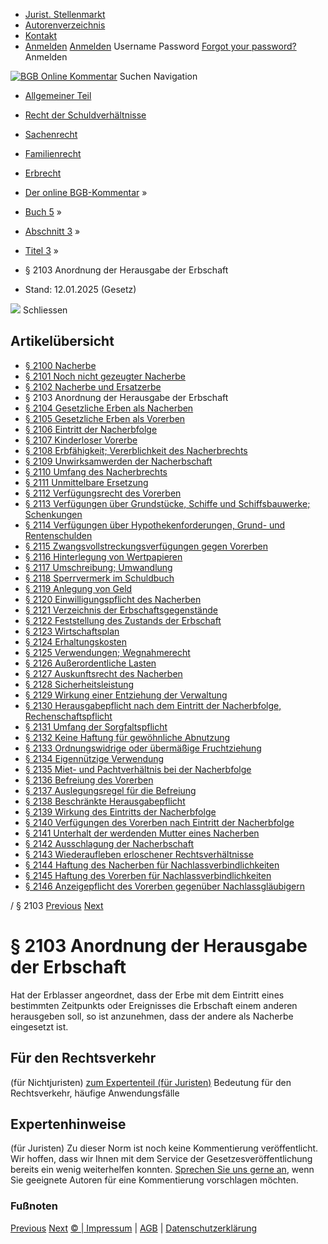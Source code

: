   * [Jurist. Stellenmarkt](https://bgb.kommentar.de/Buch-5/Abschnitt-3/Titel-3/</job-board> "Jurist. Stellenmarkt")
  * [Autorenverzeichnis](https://bgb.kommentar.de/Buch-5/Abschnitt-3/Titel-3/</Autorenverzeichnis> "Autorenverzeichnis")
  * [Kontakt](https://bgb.kommentar.de/Buch-5/Abschnitt-3/Titel-3/</Kontakt>)
  * [Anmelden](https://bgb.kommentar.de/Buch-5/Abschnitt-3/Titel-3/<#login> "show login form") [Anmelden](https://bgb.kommentar.de/Buch-5/Abschnitt-3/Titel-3/<#> "hide login form") Username Password
[Forgot your password?](https://bgb.kommentar.de/Buch-5/Abschnitt-3/Titel-3/</user/forgotpassword>) Anmelden 


[![BGB Online Kommentar](https://bgb.kommentar.de/extension/bgb/design/bgb/images/logo.png)](https://bgb.kommentar.de/Buch-5/Abschnitt-3/Titel-3/</> "BGB Online Kommentar")
Suchen
Navigation
  * [Allgemeiner Teil](https://bgb.kommentar.de/Buch-5/Abschnitt-3/Titel-3/</Buch-1>)
  * [Recht der Schuldverhältnisse](https://bgb.kommentar.de/Buch-5/Abschnitt-3/Titel-3/</Buch-2>)
  * [Sachenrecht](https://bgb.kommentar.de/Buch-5/Abschnitt-3/Titel-3/</Buch-3>)
  * [Familienrecht](https://bgb.kommentar.de/Buch-5/Abschnitt-3/Titel-3/</Buch-4>)
  * [Erbrecht](https://bgb.kommentar.de/Buch-5/Abschnitt-3/Titel-3/</Buch-5>)


  * [Der online BGB-Kommentar](https://bgb.kommentar.de/Buch-5/Abschnitt-3/Titel-3/</>) »
  * [Buch 5](https://bgb.kommentar.de/Buch-5/Abschnitt-3/Titel-3/</Buch-5>) »
  * [Abschnitt 3](https://bgb.kommentar.de/Buch-5/Abschnitt-3/Titel-3/</Buch-5/Abschnitt-3>) »
  * [Titel 3](https://bgb.kommentar.de/Buch-5/Abschnitt-3/Titel-3/</Buch-5/Abschnitt-3/Titel-3>) »
  * § 2103 Anordnung der Herausgabe der Erbschaft 
  * Stand: 12.01.2025 (Gesetz) 


![](https://vg01.met.vgwort.de/na/1c9909529ead4f509072c06d9081a7d5)
Schliessen 
## Artikelübersicht
  * [ § 2100 Nacherbe ](https://bgb.kommentar.de/Buch-5/Abschnitt-3/Titel-3/</Buch-5/Abschnitt-3/Titel-3/Nacherbe>)
  * [ § 2101 Noch nicht gezeugter Nacherbe ](https://bgb.kommentar.de/Buch-5/Abschnitt-3/Titel-3/</Buch-5/Abschnitt-3/Titel-3/Noch-nicht-gezeugter-Nacherbe>)
  * [ § 2102 Nacherbe und Ersatzerbe ](https://bgb.kommentar.de/Buch-5/Abschnitt-3/Titel-3/</Buch-5/Abschnitt-3/Titel-3/Nacherbe-und-Ersatzerbe>)
  * § 2103 Anordnung der Herausgabe der Erbschaft 
  * [ § 2104 Gesetzliche Erben als Nacherben ](https://bgb.kommentar.de/Buch-5/Abschnitt-3/Titel-3/</Buch-5/Abschnitt-3/Titel-3/Gesetzliche-Erben-als-Nacherben>)
  * [ § 2105 Gesetzliche Erben als Vorerben ](https://bgb.kommentar.de/Buch-5/Abschnitt-3/Titel-3/</Buch-5/Abschnitt-3/Titel-3/Gesetzliche-Erben-als-Vorerben>)
  * [ § 2106 Eintritt der Nacherbfolge ](https://bgb.kommentar.de/Buch-5/Abschnitt-3/Titel-3/</Buch-5/Abschnitt-3/Titel-3/Eintritt-der-Nacherbfolge>)
  * [ § 2107 Kinderloser Vorerbe ](https://bgb.kommentar.de/Buch-5/Abschnitt-3/Titel-3/</Buch-5/Abschnitt-3/Titel-3/Kinderloser-Vorerbe>)
  * [ § 2108 Erbfähigkeit; Vererblichkeit des Nacherbrechts ](https://bgb.kommentar.de/Buch-5/Abschnitt-3/Titel-3/</Buch-5/Abschnitt-3/Titel-3/Erbfaehigkeit-Vererblichkeit-des-Nacherbrechts>)
  * [ § 2109 Unwirksamwerden der Nacherbschaft ](https://bgb.kommentar.de/Buch-5/Abschnitt-3/Titel-3/</Buch-5/Abschnitt-3/Titel-3/Unwirksamwerden-der-Nacherbschaft>)
  * [ § 2110 Umfang des Nacherbrechts ](https://bgb.kommentar.de/Buch-5/Abschnitt-3/Titel-3/</Buch-5/Abschnitt-3/Titel-3/Umfang-des-Nacherbrechts>)
  * [ § 2111 Unmittelbare Ersetzung ](https://bgb.kommentar.de/Buch-5/Abschnitt-3/Titel-3/</Buch-5/Abschnitt-3/Titel-3/Unmittelbare-Ersetzung>)
  * [ § 2112 Verfügungsrecht des Vorerben ](https://bgb.kommentar.de/Buch-5/Abschnitt-3/Titel-3/</Buch-5/Abschnitt-3/Titel-3/Verfuegungsrecht-des-Vorerben>)
  * [ § 2113 Verfügungen über Grundstücke, Schiffe und Schiffsbauwerke; Schenkungen ](https://bgb.kommentar.de/Buch-5/Abschnitt-3/Titel-3/</Buch-5/Abschnitt-3/Titel-3/Verfuegungen-ueber-Grundstuecke-Schiffe-und-Schiffsbauwerke-Schenkungen>)
  * [ § 2114 Verfügungen über Hypothekenforderungen, Grund- und Rentenschulden ](https://bgb.kommentar.de/Buch-5/Abschnitt-3/Titel-3/</Buch-5/Abschnitt-3/Titel-3/Verfuegungen-ueber-Hypothekenforderungen-Grund-und-Rentenschulden>)
  * [ § 2115 Zwangsvollstreckungsverfügungen gegen Vorerben ](https://bgb.kommentar.de/Buch-5/Abschnitt-3/Titel-3/</Buch-5/Abschnitt-3/Titel-3/Zwangsvollstreckungsverfuegungen-gegen-Vorerben>)
  * [ § 2116 Hinterlegung von Wertpapieren ](https://bgb.kommentar.de/Buch-5/Abschnitt-3/Titel-3/</Buch-5/Abschnitt-3/Titel-3/Hinterlegung-von-Wertpapieren>)
  * [ § 2117 Umschreibung; Umwandlung ](https://bgb.kommentar.de/Buch-5/Abschnitt-3/Titel-3/</Buch-5/Abschnitt-3/Titel-3/Umschreibung-Umwandlung>)
  * [ § 2118 Sperrvermerk im Schuldbuch ](https://bgb.kommentar.de/Buch-5/Abschnitt-3/Titel-3/</Buch-5/Abschnitt-3/Titel-3/Sperrvermerk-im-Schuldbuch>)
  * [ § 2119 Anlegung von Geld ](https://bgb.kommentar.de/Buch-5/Abschnitt-3/Titel-3/</Buch-5/Abschnitt-3/Titel-3/Anlegung-von-Geld>)
  * [ § 2120 Einwilligungspflicht des Nacherben ](https://bgb.kommentar.de/Buch-5/Abschnitt-3/Titel-3/</Buch-5/Abschnitt-3/Titel-3/Einwilligungspflicht-des-Nacherben>)
  * [ § 2121 Verzeichnis der Erbschaftsgegenstände ](https://bgb.kommentar.de/Buch-5/Abschnitt-3/Titel-3/</Buch-5/Abschnitt-3/Titel-3/Verzeichnis-der-Erbschaftsgegenstaende>)
  * [ § 2122 Feststellung des Zustands der Erbschaft ](https://bgb.kommentar.de/Buch-5/Abschnitt-3/Titel-3/</Buch-5/Abschnitt-3/Titel-3/Feststellung-des-Zustands-der-Erbschaft>)
  * [ § 2123 Wirtschaftsplan ](https://bgb.kommentar.de/Buch-5/Abschnitt-3/Titel-3/</Buch-5/Abschnitt-3/Titel-3/Wirtschaftsplan>)
  * [ § 2124 Erhaltungskosten ](https://bgb.kommentar.de/Buch-5/Abschnitt-3/Titel-3/</Buch-5/Abschnitt-3/Titel-3/Erhaltungskosten>)
  * [ § 2125 Verwendungen; Wegnahmerecht ](https://bgb.kommentar.de/Buch-5/Abschnitt-3/Titel-3/</Buch-5/Abschnitt-3/Titel-3/Verwendungen-Wegnahmerecht>)
  * [ § 2126 Außerordentliche Lasten ](https://bgb.kommentar.de/Buch-5/Abschnitt-3/Titel-3/</Buch-5/Abschnitt-3/Titel-3/Ausserordentliche-Lasten>)
  * [ § 2127 Auskunftsrecht des Nacherben ](https://bgb.kommentar.de/Buch-5/Abschnitt-3/Titel-3/</Buch-5/Abschnitt-3/Titel-3/Auskunftsrecht-des-Nacherben>)
  * [ § 2128 Sicherheitsleistung ](https://bgb.kommentar.de/Buch-5/Abschnitt-3/Titel-3/</Buch-5/Abschnitt-3/Titel-3/Sicherheitsleistung>)
  * [ § 2129 Wirkung einer Entziehung der Verwaltung ](https://bgb.kommentar.de/Buch-5/Abschnitt-3/Titel-3/</Buch-5/Abschnitt-3/Titel-3/Wirkung-einer-Entziehung-der-Verwaltung>)
  * [ § 2130 Herausgabepflicht nach dem Eintritt der Nacherbfolge, Rechenschaftspflicht ](https://bgb.kommentar.de/Buch-5/Abschnitt-3/Titel-3/</Buch-5/Abschnitt-3/Titel-3/Herausgabepflicht-nach-dem-Eintritt-der-Nacherbfolge-Rechenschaftspflicht>)
  * [ § 2131 Umfang der Sorgfaltspflicht ](https://bgb.kommentar.de/Buch-5/Abschnitt-3/Titel-3/</Buch-5/Abschnitt-3/Titel-3/Umfang-der-Sorgfaltspflicht>)
  * [ § 2132 Keine Haftung für gewöhnliche Abnutzung ](https://bgb.kommentar.de/Buch-5/Abschnitt-3/Titel-3/</Buch-5/Abschnitt-3/Titel-3/Keine-Haftung-fuer-gewoehnliche-Abnutzung>)
  * [ § 2133 Ordnungswidrige oder übermäßige Fruchtziehung ](https://bgb.kommentar.de/Buch-5/Abschnitt-3/Titel-3/</Buch-5/Abschnitt-3/Titel-3/Ordnungswidrige-oder-uebermaessige-Fruchtziehung>)
  * [ § 2134 Eigennützige Verwendung ](https://bgb.kommentar.de/Buch-5/Abschnitt-3/Titel-3/</Buch-5/Abschnitt-3/Titel-3/Eigennuetzige-Verwendung>)
  * [ § 2135 Miet- und Pachtverhältnis bei der Nacherbfolge ](https://bgb.kommentar.de/Buch-5/Abschnitt-3/Titel-3/</Buch-5/Abschnitt-3/Titel-3/Miet-und-Pachtverhaeltnis-bei-der-Nacherbfolge>)
  * [ § 2136 Befreiung des Vorerben ](https://bgb.kommentar.de/Buch-5/Abschnitt-3/Titel-3/</Buch-5/Abschnitt-3/Titel-3/Befreiung-des-Vorerben>)
  * [ § 2137 Auslegungsregel für die Befreiung ](https://bgb.kommentar.de/Buch-5/Abschnitt-3/Titel-3/</Buch-5/Abschnitt-3/Titel-3/Auslegungsregel-fuer-die-Befreiung>)
  * [ § 2138 Beschränkte Herausgabepflicht ](https://bgb.kommentar.de/Buch-5/Abschnitt-3/Titel-3/</Buch-5/Abschnitt-3/Titel-3/Beschraenkte-Herausgabepflicht>)
  * [ § 2139 Wirkung des Eintritts der Nacherbfolge ](https://bgb.kommentar.de/Buch-5/Abschnitt-3/Titel-3/</Buch-5/Abschnitt-3/Titel-3/Wirkung-des-Eintritts-der-Nacherbfolge>)
  * [ § 2140 Verfügungen des Vorerben nach Eintritt der Nacherbfolge ](https://bgb.kommentar.de/Buch-5/Abschnitt-3/Titel-3/</Buch-5/Abschnitt-3/Titel-3/Verfuegungen-des-Vorerben-nach-Eintritt-der-Nacherbfolge>)
  * [ § 2141 Unterhalt der werdenden Mutter eines Nacherben ](https://bgb.kommentar.de/Buch-5/Abschnitt-3/Titel-3/</Buch-5/Abschnitt-3/Titel-3/Unterhalt-der-werdenden-Mutter-eines-Nacherben>)
  * [ § 2142 Ausschlagung der Nacherbschaft ](https://bgb.kommentar.de/Buch-5/Abschnitt-3/Titel-3/</Buch-5/Abschnitt-3/Titel-3/Ausschlagung-der-Nacherbschaft>)
  * [ § 2143 Wiederaufleben erloschener Rechtsverhältnisse ](https://bgb.kommentar.de/Buch-5/Abschnitt-3/Titel-3/</Buch-5/Abschnitt-3/Titel-3/Wiederaufleben-erloschener-Rechtsverhaeltnisse>)
  * [ § 2144 Haftung des Nacherben für Nachlassverbindlichkeiten ](https://bgb.kommentar.de/Buch-5/Abschnitt-3/Titel-3/</Buch-5/Abschnitt-3/Titel-3/Haftung-des-Nacherben-fuer-Nachlassverbindlichkeiten>)
  * [ § 2145 Haftung des Vorerben für Nachlassverbindlichkeiten ](https://bgb.kommentar.de/Buch-5/Abschnitt-3/Titel-3/</Buch-5/Abschnitt-3/Titel-3/Haftung-des-Vorerben-fuer-Nachlassverbindlichkeiten>)
  * [ § 2146 Anzeigepflicht des Vorerben gegenüber Nachlassgläubigern ](https://bgb.kommentar.de/Buch-5/Abschnitt-3/Titel-3/</Buch-5/Abschnitt-3/Titel-3/Anzeigepflicht-des-Vorerben-gegenueber-Nachlassglaeubigern>)


/ § 2103 
[Previous](https://bgb.kommentar.de/Buch-5/Abschnitt-3/Titel-3/</Buch-5/Abschnitt-3/Titel-3/Nacherbe-und-Ersatzerbe> "§ 2102 Nacherbe und Ersatzerbe") [Next](https://bgb.kommentar.de/Buch-5/Abschnitt-3/Titel-3/</Buch-5/Abschnitt-3/Titel-3/Gesetzliche-Erben-als-Nacherben> "§ 2104 Gesetzliche Erben als Nacherben")
# § 2103 Anordnung der Herausgabe der Erbschaft
Hat der Erblasser angeordnet, dass der Erbe mit dem Eintritt eines bestimmten Zeitpunkts oder Ereignisses die Erbschaft einem anderen herausgeben soll, so ist anzunehmen, dass der andere als Nacherbe eingesetzt ist.
## Für den Rechtsverkehr 
(für Nichtjuristen)
[zum Expertenteil (für Juristen)](https://bgb.kommentar.de/Buch-5/Abschnitt-3/Titel-3/<#expertenhinweise>)
Bedeutung für den Rechtsverkehr, häufige Anwendungsfälle
## Expertenhinweise
(für Juristen)
Zu dieser Norm ist noch keine Kommentierung veröffentlicht. Wir hoffen, dass wir Ihnen mit dem Service der Gesetzesveröffentlichung bereits ein wenig weiterhelfen konnten. [Sprechen Sie uns gerne an](https://bgb.kommentar.de/Buch-5/Abschnitt-3/Titel-3/</Kontakt>), wenn Sie geeignete Autoren für eine Kommentierung vorschlagen möchten. 
### Fußnoten
[Previous](https://bgb.kommentar.de/Buch-5/Abschnitt-3/Titel-3/</Buch-5/Abschnitt-3/Titel-3/Nacherbe-und-Ersatzerbe> "§ 2102 Nacherbe und Ersatzerbe") [Next](https://bgb.kommentar.de/Buch-5/Abschnitt-3/Titel-3/</Buch-5/Abschnitt-3/Titel-3/Gesetzliche-Erben-als-Nacherben> "§ 2104 Gesetzliche Erben als Nacherben")
[© | Impressum](https://bgb.kommentar.de/Buch-5/Abschnitt-3/Titel-3/</Kontakt>) | [AGB](https://bgb.kommentar.de/Buch-5/Abschnitt-3/Titel-3/</AGB>) | [Datenschutzerklärung](https://bgb.kommentar.de/Buch-5/Abschnitt-3/Titel-3/</Datenschutzerklaerung-fuer-Leser>)
